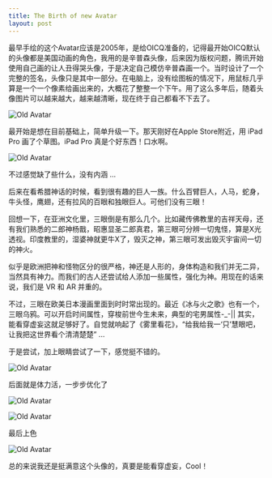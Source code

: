 ```yaml
---
title: The Birth of new Avatar
layout: post
---
```


最早手绘的这个Avatar应该是2005年，是给OICQ准备的，记得最开始OICQ默认的头像都是美国动画的角色，我用的是辛普森头像，后来因为版权问题，腾讯开始使用自己画的让人丑得哭头像，于是决定自己模仿辛普森画一个。当时设计了一个完整的签名，头像只是其中一部分。在电脑上，没有绘图板的情况下，用鼠标几乎算是一个一个像素给画出来的，大概花了整整一个下午。用了这么多年后，随着头像图片可以越来越大，越来越清晰，现在终于自己都看不下去了。

![Old Avatar](http://villim.github.io/img/2016/the.birth.of.new.avatar.1.JPG)

最开始是想在目前基础上，简单升级一下。那天刚好在Apple Store附近，用 iPad Pro 画了个草图。iPad Pro 真是个好东西！口水啊。

![Old Avatar](http://villim.github.io/img/2016/the.birth.of.new.avatar.2.PNG)

不过感觉缺了些什么，没有内涵 ...

后来在看希腊神话的时候，看到很有趣的巨人一族。什么百臂巨人，人马，蛇身，牛头怪，鹰翅，还有拉风的百眼和独眼巨人。可他们没有三眼！

回想一下，在亚洲文化里，三眼倒是有那么几个。比如藏传佛教里的吉祥天母，还有我们熟悉的二郎神杨戬，昭惠显圣二郎真君，第三眼可分辨一切鬼怪，算是X光透视。印度教里的，湿婆神就更牛X了，毁灭之神，第三眼可发出毁灭宇宙间一切的神火。

似乎是欧洲把神和怪物区分的很严格，神还是人形的，身体构造和我们并无二异，当然具有神力。而我们的古人还尝试给人添加一些属性，强化为神。用现在的话来说，我们是 VR 和 AR 并重的。

不过，三眼在欧美日本漫画里面到时时常出现的。最近《冰与火之歌》也有一个，三眼乌鸦。可以开启时间属性，穿梭前世今生未来，典型的宅男属性-_-|| 其实，能看穿虚妄这就足够好了。自觉就响起了《雾里看花》，“给我给我一‘只’慧眼吧，让我把这世界看个清清楚楚” ...

于是尝试，加上眼睛尝试了一下，感觉挺不错的。

![Old Avatar](http://villim.github.io/img/2016/the.birth.of.new.avatar.3.JPG)

后面就是体力活，一步步优化了

![Old Avatar](http://villim.github.io/img/2016/the.birth.of.new.avatar.4.JPG)

![Old Avatar](http://villim.github.io/img/2016/the.birth.of.new.avatar.5.PNG)

最后上色

![Old Avatar](http://villim.github.io/img/2016/the.birth.of.new.avatar.6.PNG)

总的来说我还是挺满意这个头像的，真要是能看穿虚妄，Cool！


